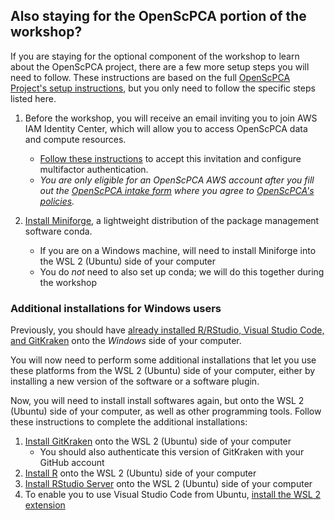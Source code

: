 

## Also staying for the OpenScPCA portion of the workshop?

If you are staying for the optional component of the workshop to learn about the OpenScPCA project, there are a few more setup steps you will need to follow.
These instructions are based on the full [OpenScPCA Project's setup instructions](https://openscpca.readthedocs.io/en/latest/technical-setup/), but you only need to follow the specific steps listed here.

1. Before the workshop, you will receive an email inviting you to join AWS IAM Identity Center, which will allow you to access OpenScPCA data and compute resources.
    - [Follow these instructions](https://openscpca.readthedocs.io/en/latest/aws/joining-aws/) to accept this invitation and configure multifactor authentication.
    - _You are only eligible for an OpenScPCA AWS account after you fill out the [OpenScPCA intake form](https://share.hsforms.com/1MlLtkGYSQa6j23HY_0fKaw336z0) where you agree to [OpenScPCA's policies](https://openscpca.readthedocs.io/en/latest/policies/)._

2. [Install Miniforge](https://openscpca.readthedocs.io/en/latest/technical-setup/environment-setup/setup-conda/#install-conda), a lightweight distribution of the package management software conda.
    - If you are on a Windows machine, will need to install Miniforge into the WSL 2 (Ubuntu) side of your computer
    - You do _not_ need to also set up conda; we will do this together during the workshop

### Additional installations for Windows users

Previously, you should have [already installed R/RStudio, Visual Studio Code, and GitKraken](windows_installation_instructions.html) onto the _Windows_ side of your computer.

You will now need to perform some additional installations that let you use these platforms from the WSL 2 (Ubuntu) side of your computer, either by installing a new version of the software or a software plugin.

Now, you will need to install install softwares again, but onto the WSL 2 (Ubuntu) side of your computer, as well as other programming tools.
Follow these instructions to complete the additional installations:

1. [Install GitKraken](https://openscpca.readthedocs.io/en/latest/technical-setup/install-a-git-client/#install-gitkraken-on-windows-with-wsl-2) onto the WSL 2 (Ubuntu) side of your computer
    - You should also authenticate this version of GitKraken with your GitHub account
2. [Install R](https://openscpca.readthedocs.io/en/latest/technical-setup/environment-setup/install-r-rstudio/#install-r-on-windows-with-wsl-2) onto the WSL 2 (Ubuntu) side of your computer
3. [Install RStudio Server](https://openscpca.readthedocs.io/en/latest/technical-setup/environment-setup/install-r-rstudio/#install-rstudio-server-on-windows-with-wsl-2) onto the WSL 2 (Ubuntu) side of your computer
4. To enable you to use Visual Studio Code from Ubuntu, [install the WSL 2 extension](https://marketplace.visualstudio.com/items?itemName=ms-vscode-remote.remote-wsld)
